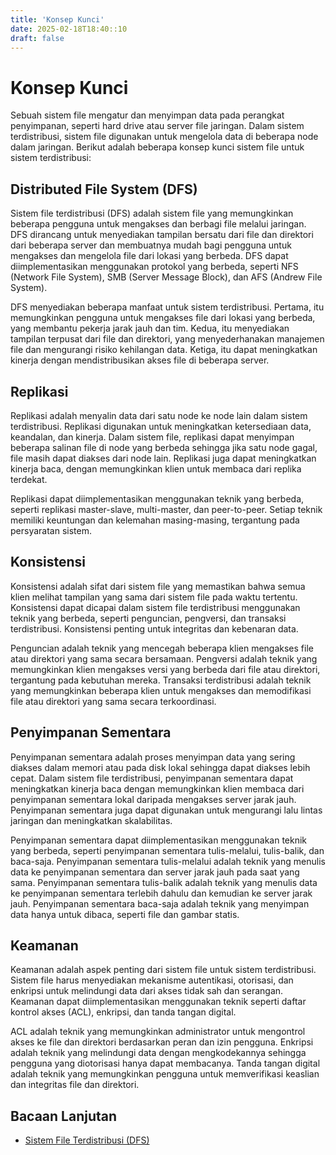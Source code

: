 ```yaml
---
title: 'Konsep Kunci'
date: 2025-02-18T18:40::10
draft: false
---
```


# Konsep Kunci

Sebuah sistem file mengatur dan menyimpan data pada perangkat penyimpanan, seperti hard drive atau server file jaringan. Dalam sistem terdistribusi, sistem file digunakan untuk mengelola data di beberapa node dalam jaringan. Berikut adalah beberapa konsep kunci sistem file untuk sistem terdistribusi:

## **Distributed File System (DFS)**

Sistem file terdistribusi (DFS) adalah sistem file yang memungkinkan beberapa pengguna untuk mengakses dan berbagi file melalui jaringan. DFS dirancang untuk menyediakan tampilan bersatu dari file dan direktori dari beberapa server dan membuatnya mudah bagi pengguna untuk mengakses dan mengelola file dari lokasi yang berbeda. DFS dapat diimplementasikan menggunakan protokol yang berbeda, seperti NFS (Network File System), SMB (Server Message Block), dan AFS (Andrew File System).

DFS menyediakan beberapa manfaat untuk sistem terdistribusi. Pertama, itu memungkinkan pengguna untuk mengakses file dari lokasi yang berbeda, yang membantu pekerja jarak jauh dan tim. Kedua, itu menyediakan tampilan terpusat dari file dan direktori, yang menyederhanakan manajemen file dan mengurangi risiko kehilangan data. Ketiga, itu dapat meningkatkan kinerja dengan mendistribusikan akses file di beberapa server.

## **Replikasi**

Replikasi adalah menyalin data dari satu node ke node lain dalam sistem terdistribusi. Replikasi digunakan untuk meningkatkan ketersediaan data, keandalan, dan kinerja. Dalam sistem file, replikasi dapat menyimpan beberapa salinan file di node yang berbeda sehingga jika satu node gagal, file masih dapat diakses dari node lain. Replikasi juga dapat meningkatkan kinerja baca, dengan memungkinkan klien untuk membaca dari replika terdekat.

Replikasi dapat diimplementasikan menggunakan teknik yang berbeda, seperti replikasi master-slave, multi-master, dan peer-to-peer. Setiap teknik memiliki keuntungan dan kelemahan masing-masing, tergantung pada persyaratan sistem.

## **Konsistensi**

Konsistensi adalah sifat dari sistem file yang memastikan bahwa semua klien melihat tampilan yang sama dari sistem file pada waktu tertentu. Konsistensi dapat dicapai dalam sistem file terdistribusi menggunakan teknik yang berbeda, seperti penguncian, pengversi, dan transaksi terdistribusi. Konsistensi penting untuk integritas dan kebenaran data.

Penguncian adalah teknik yang mencegah beberapa klien mengakses file atau direktori yang sama secara bersamaan. Pengversi adalah teknik yang memungkinkan klien mengakses versi yang berbeda dari file atau direktori, tergantung pada kebutuhan mereka. Transaksi terdistribusi adalah teknik yang memungkinkan beberapa klien untuk mengakses dan memodifikasi file atau direktori yang sama secara terkoordinasi.

## **Penyimpanan Sementara**

Penyimpanan sementara adalah proses menyimpan data yang sering diakses dalam memori atau pada disk lokal sehingga dapat diakses lebih cepat. Dalam sistem file terdistribusi, penyimpanan sementara dapat meningkatkan kinerja baca dengan memungkinkan klien membaca dari penyimpanan sementara lokal daripada mengakses server jarak jauh. Penyimpanan sementara juga dapat digunakan untuk mengurangi lalu lintas jaringan dan meningkatkan skalabilitas.

Penyimpanan sementara dapat diimplementasikan menggunakan teknik yang berbeda, seperti penyimpanan sementara tulis-melalui, tulis-balik, dan baca-saja. Penyimpanan sementara tulis-melalui adalah teknik yang menulis data ke penyimpanan sementara dan server jarak jauh pada saat yang sama. Penyimpanan sementara tulis-balik adalah teknik yang menulis data ke penyimpanan sementara terlebih dahulu dan kemudian ke server jarak jauh. Penyimpanan sementara baca-saja adalah teknik yang menyimpan data hanya untuk dibaca, seperti file dan gambar statis.

## **Keamanan**

Keamanan adalah aspek penting dari sistem file untuk sistem terdistribusi. Sistem file harus menyediakan mekanisme autentikasi, otorisasi, dan enkripsi untuk melindungi data dari akses tidak sah dan serangan. Keamanan dapat diimplementasikan menggunakan teknik seperti daftar kontrol akses (ACL), enkripsi, dan tanda tangan digital.

ACL adalah teknik yang memungkinkan administrator untuk mengontrol akses ke file dan direktori berdasarkan peran dan izin pengguna. Enkripsi adalah teknik yang melindungi data dengan mengkodekannya sehingga pengguna yang diotorisasi hanya dapat membacanya. Tanda tangan digital adalah teknik yang memungkinkan pengguna untuk memverifikasi keaslian dan integritas file dan direktori.

## **Bacaan Lanjutan**

- [Sistem File Terdistribusi (DFS)](https://en.wikipedia.org/wiki/Distributed_file_system)
